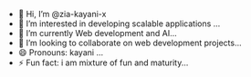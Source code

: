 - 👋 Hi, I’m @zia-kayani-x
- 👀 I’m interested in developing scalable applications ...
- 🌱 I’m currently Web development and AI...
- 💞️ I’m looking to collaborate on web development projects...
- 😄 Pronouns: kayani ...
- ⚡ Fun fact: i am mixture of fun and maturity...

<!---
zia-kayani-x/zia-kayani-x is a ✨ special ✨ repository because its `README.md` (this file) appears on your GitHub profile.
You can click the Preview link to take a look at your changes.
--->
